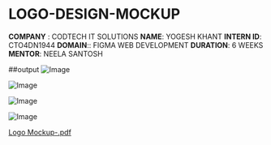 # LOGO-DESIGN-MOCKUP
 
**COMPANY** : CODTECH IT SOLUTIONS
**NAME**: YOGESH KHANT
**INTERN ID**: CTO4DN1944
**DOMAIN**:: FIGMA WEB DEVELOPMENT
**DURATION**: 6 WEEKS
**MENTOR**: NEELA SANTOSH

##output
![Image](https://github.com/user-attachments/assets/ba184e19-a3c2-4bb0-a3f4-ae1ad8ffa308)

![Image](https://github.com/user-attachments/assets/8000525b-f390-4a84-825b-4b909b147703)

![Image](https://github.com/user-attachments/assets/584dd471-be6e-45b2-9ca1-96376edfc054)

![Image](https://github.com/user-attachments/assets/74de6926-6476-4b0f-b6dd-a0ac3cd7ea08)

[Logo Mockup-.pdf](https://github.com/user-attachments/files/20566484/Logo.Mockup-.pdf)
